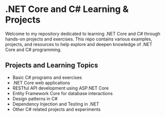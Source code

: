 # .NET Core and C# Learning & Projects

Welcome to my repository dedicated to learning .NET Core and C# through hands-on projects and exercises. This repo contains various examples, projects, and resources to help explore and deepen knowledge of .NET Core and C# programming.

## Projects and Learning Topics

- Basic C# programs and exercises
- .NET Core web applications
- RESTful API development using ASP.NET Core
- Entity Framework Core for database interactions
- Design patterns in C#
- Dependency Injection and Testing in .NET
- Other C# related projects and experiments
